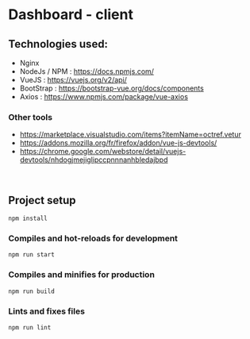 # Dashboard - client

<h2> Technologies used:</h2>

 - Nginx
 - NodeJs / NPM : https://docs.npmjs.com/
 - VueJS : https://vuejs.org/v2/api/
 - BootStrap : https://bootstrap-vue.org/docs/components
 - Axios : https://www.npmjs.com/package/vue-axios

<h3> Other tools </h3>

 - https://marketplace.visualstudio.com/items?itemName=octref.vetur
 - https://addons.mozilla.org/fr/firefox/addon/vue-js-devtools/
 - https://chrome.google.com/webstore/detail/vuejs-devtools/nhdogjmejiglipccpnnnanhbledajbpd

<br>

## Project setup
```
npm install
```

### Compiles and hot-reloads for development
```
npm run start
```


### Compiles and minifies for production
```
npm run build
```

### Lints and fixes files
```
npm run lint
```

